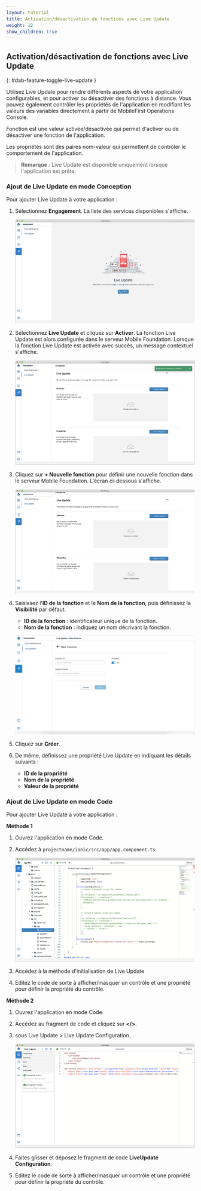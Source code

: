 ```yaml
---
layout: tutorial
title: Activation/désactivation de fonctions avec Live Update
weight: 12
show_children: true
---
```

<!-- NLS_CHARSET=UTF-8 -->
## Activation/désactivation de fonctions avec Live Update
{: #dab-feature-toggle-live-update }

Utilisez Live Update pour rendre différents aspects de votre application configurables, et pour activer ou désactiver des fonctions à distance. Vous pouvez également contrôler les propriétés de l'application en modifiant les valeurs des variables directement à partir de MobileFirst Operations Console.

Fonction est une valeur activée/désactivée qui permet d'activer ou de désactiver une fonction de l'application.

Les propriétés sont des paires nom-valeur qui permettent de contrôler le comportement de l'application.

>**Remarque** : Live Update est disponible uniquement lorsque l'application est prête.


### Ajout de Live Update en mode Conception

Pour ajouter Live Update à votre application :

1. Sélectionnez **Engagement**. La liste des services disponibles s'affiche.

    ![Engagement - Live Update](dab-live-update.png)

2. Sélectionnez **Live Update** et cliquez sur **Activer**. La fonction Live Update est alors configurée dans le serveur Mobile Foundation. Lorsque la fonction Live Update est activée avec succès, un message contextuel s'affiche.

    ![Activation de Live Update](dab-live-update-enable.png)

3. Cliquez sur **+ Nouvelle fonction** pour définir une nouvelle fonction dans le serveur Mobile Foundation. L'écran ci-dessous s'affiche.

    ![Nouvelle fonction](dab-live-update-new-feature.png)

4. Saisissez l'**ID de la fonction** et le **Nom de la fonction**, puis définissez la **Visibilité** par défaut.

    * **ID de la fonction** : identificateur unique de la fonction.
    * **Nom de la fonction** : indiquez un nom décrivant la fonction.

    ![Nouvelle propriété](dab-live-update-feature-new.png)

5. Cliquez sur **Créer**.

6. De même, définissez une propriété Live Update en indiquant les détails suivants :

    * **ID de la propriété**
    * **Nom de la propriété**
    * **Valeur de la propriété**

### Ajout de Live Update en mode Code

Pour ajouter Live Update à votre application :

**Méthode 1**

1. Ouvrez l'application en mode Code.
2. Accédez à `projectname/ionic/src/app/app.component.ts`

    ![Nouvelle propriété - méthode 1](dab-live-update-new-feature-code.png)

3. Accédez à la méthode d'initialisation de Live Update
4. Editez le code de sorte à afficher/masquer un contrôle et une propriété pour définir la propriété du contrôle.

**Méthode 2**

1. Ouvrez l'application en mode Code.
2. Accédez au fragment de code et cliquez sur **</>**.
3. sous Live Update > Live Update Configuration.

    ![Nouvelle propriété - méthode 2](dab-live-update-new-feature-code-snippet.png)

4. Faites glisser et déposez le fragment de code **LiveUpdate Configuration**.
5. Editez le code de sorte à afficher/masquer un contrôle et une propriété pour définir la propriété du contrôle.

